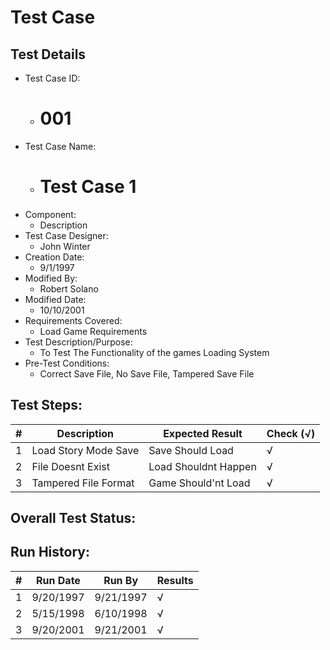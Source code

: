 # Test Case 

## Test Details

* Test Case ID:
  * # 001
* Test Case Name:
  * # Test Case 1
* Component: 
  * Description
* Test Case Designer:
  * John Winter
* Creation Date:
  * 9/1/1997
* Modified By:
  * Robert Solano
* Modified Date:
  * 10/10/2001
* Requirements Covered:
  * Load Game Requirements
* Test Description/Purpose:
  * To Test The Functionality of the games Loading System
* Pre-Test Conditions:
  * Correct Save File, No Save File, Tampered Save File
## Test Steps: 
| # | Description | Expected Result | Check (√) |
| --- | --- | --- | --- |
| 1 |Load Story Mode Save | Save Should Load | √ |			
| 2 | File Doesnt Exist| Load Shouldnt Happen | √ |			
| 3 | Tampered File Format| Game Should'nt Load | √ |			


## Overall Test Status:



## Run History:
| # |	Run Date |	Run By |	Results |
| --- | --- | --- | --- |
| 1 |9/20/1997 | 9/21/1997| √ |			
| 2 |5/15/1998 |6/10/1998 |√ |			
| 3 |9/20/2001 | 9/21/2001| √ |			


